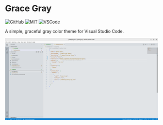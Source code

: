 # Grace Gray

[![GitHub](https://img.shields.io/badge/Github-Grace%20Gray-lightgray?logo=github&style=flat-square)](https://github.com/supertsy5/grace-gray)
[![MIT](https://img.shields.io/github/license/supertsy5/grace-gray?color=blue&style=flat-square)](https://github.com/supertsy5/grace-gray/blob/main/LICENSE)
[![VSCode](https://img.shields.io/badge/VSCode-^1.73-blue?style=flat-square&logo=visualstudiocode)](https://github.com/supertsy5/grace-gray/blob/main/LICENSE)


A simple, graceful gray color theme for Visual Studio Code.

![Preview](./pic.png)